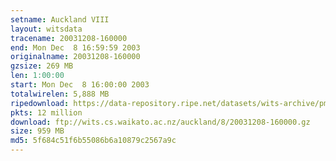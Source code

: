 ```yaml
---
setname: Auckland VIII
layout: witsdata
tracename: 20031208-160000
end: Mon Dec  8 16:59:59 2003
originalname: 20031208-160000
gzsize: 269 MB
len: 1:00:00
start: Mon Dec  8 16:00:00 2003
totalwirelen: 5,888 MB
ripedownload: https://data-repository.ripe.net/datasets/wits-archive/pma/long/auck/8//20031208-160000.gz
pkts: 12 million
download: ftp://wits.cs.waikato.ac.nz/auckland/8/20031208-160000.gz
size: 959 MB
md5: 5f684c51f6b55086b6a10879c2567a9c
---
```

